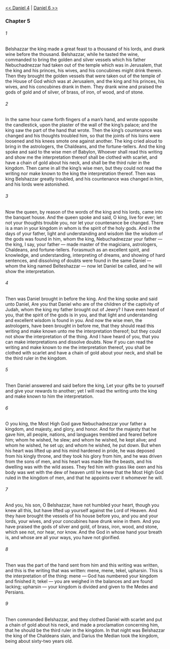 [<< Daniel 4](Daniel%204.md)  |  [Daniel 6 >>](Daniel%206.md)

### Chapter 5
###### 1
Belshazzar the king made a great feast to a thousand of his lords, and drank wine before the thousand. Belshazzar, while he tasted the wine, commanded to bring the golden and silver vessels which his father Nebuchadnezzar had taken out of the temple which was in Jerusalem, that the king and his princes, his wives, and his concubines might drink therein. Then they brought the golden vessels that were taken out of the temple of the House of God which was at Jerusalem, and the king and his princes, his wives, and his concubines drank in them. They drank wine and praised the gods of gold and of silver, of brass, of iron, of wood, and of stone.

###### 2
In the same hour came forth fingers of a man’s hand, and wrote opposite the candlestick, upon the plaster of the wall of the king’s palace; and the king saw the part of the hand that wrote. Then the king’s countenance was changed and his thoughts troubled him, so that the joints of his loins were loosened and his knees smote one against another. The king cried aloud to bring in the astrologers, the Chaldeans, and the fortune-tellers. And the king spoke and said to the wise men of Babylon, Whoever shall read this writing and show me the interpretation thereof shall be clothed with scarlet, and have a chain of gold about his neck, and shall be the third ruler in the kingdom. Then came in all the king’s wise men, but they could not read the writing nor make known to the king the interpretation thereof. Then was king Belshazzar greatly troubled, and his countenance was changed in him, and his lords were astonished.

###### 3
Now the queen, by reason of the words of the king and his lords, came into the banquet house. And the queen spoke and said, O king, live for ever; let not your thoughts trouble you, nor let your countenance be changed. There is a man in your kingdom in whom is the spirit of the holy gods. And in the days of your father, light and understanding and wisdom like the wisdom of the gods was found in him, whom the king, Nebuchadnezzar your father — the king, I say, your father — made master of the magicians, astrologers, Chaldeans, and fortune-tellers. Forasmuch as an excellent spirit, and knowledge, and understanding, interpreting of dreams, and showing of hard sentences, and dissolving of doubts were found in the same Daniel — whom the king named Belteshazzar — now let Daniel be called, and he will show the interpretation.

###### 4
Then was Daniel brought in before the king. And the king spoke and said unto Daniel, Are you that Daniel who are of the children of the captivity of Judah, whom the king my father brought out of Jewry? I have even heard of you, that the spirit of the gods is in you, and that light and understanding and excellent wisdom is found in you. And now the wise men, the astrologers, have been brought in before me, that they should read this writing and make known unto me the interpretation thereof; but they could not show the interpretation of the thing. And I have heard of you, that you can make interpretations and dissolve doubts. Now if you can read the writing and make known to me the interpretation thereof, you shall be clothed with scarlet and have a chain of gold about your neck, and shall be the third ruler in the kingdom.

###### 5
Then Daniel answered and said before the king, Let your gifts be to yourself and give your rewards to another; yet I will read the writing unto the king and make known to him the interpretation.

###### 6
O you king, the Most High God gave Nebuchadnezzar your father a kingdom, and majesty, and glory, and honor. And for the majesty that he gave him, all people, nations, and languages trembled and feared before him; whom he wished, he slew; and whom he wished, he kept alive; and whom he wished, he set up; and whom he wished, he put down. But when his heart was lifted up and his mind hardened in pride, he was deposed from his kingly throne, and they took his glory from him, and he was driven from the sons of men, and his heart was made like the beasts, and his dwelling was with the wild asses. They fed him with grass like oxen and his body was wet with the dew of heaven until he knew that the Most High God ruled in the kingdom of men, and that he appoints over it whomever he will.

###### 7
And you, his son, O Belshazzar, have not humbled your heart, though you knew all this, but have lifted up yourself against the Lord of Heaven. And they have brought the vessels of his house before you, and you and your lords, your wives, and your concubines have drunk wine in them. And you have praised the gods of silver and gold, of brass, iron, wood, and stone, which see not, nor hear, nor know. And the God in whose hand your breath is, and whose are all your ways, you have not glorified.

###### 8
Then was the part of the hand sent from him and this writing was written, and this is the writing that was written: mene, mene, tekel, upharsin. This is the interpretation of the thing: mene — God has numbered your kingdom and finished it; tekel — you are weighed in the balances and are found lacking; upharsin — your kingdom is divided and given to the Medes and Persians.

###### 9
Then commanded Belshazzar, and they clothed Daniel with scarlet and put a chain of gold about his neck, and made a proclamation concerning him, that he should be the third ruler in the kingdom. In that night was Belshazzar the king of the Chaldeans slain, and Darius the Median took the kingdom, being about sixty-two years old.